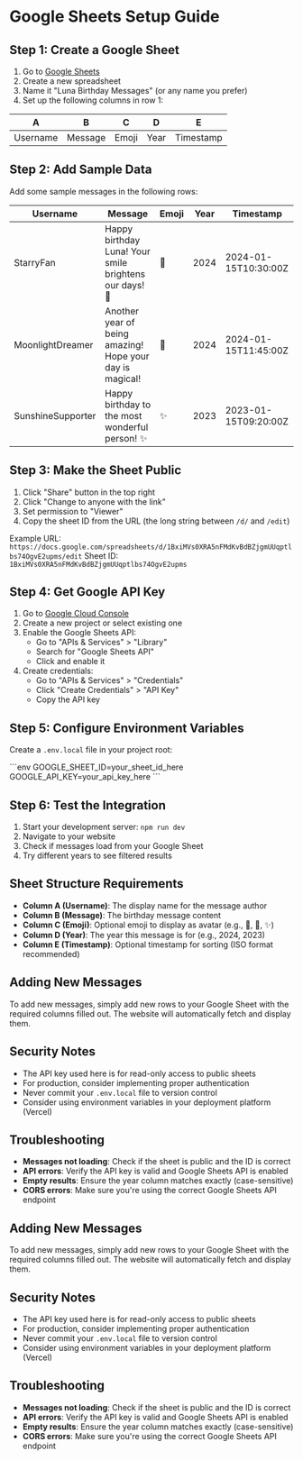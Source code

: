 # Google Sheets Setup Guide

## Step 1: Create a Google Sheet

1. Go to [Google Sheets](https://sheets.google.com)
2. Create a new spreadsheet
3. Name it "Luna Birthday Messages" (or any name you prefer)
4. Set up the following columns in row 1:

| A | B | C | D | E |
|---|---|---|---|---|
| Username | Message | Emoji | Year | Timestamp |

## Step 2: Add Sample Data

Add some sample messages in the following rows:

| Username | Message | Emoji | Year | Timestamp |
|----------|---------|-------|------|-----------|
| StarryFan | Happy birthday Luna! Your smile brightens our days! 🌟 | 🌟 | 2024 | 2024-01-15T10:30:00Z |
| MoonlightDreamer | Another year of being amazing! Hope your day is magical! | 💫 | 2024 | 2024-01-15T11:45:00Z |
| SunshineSupporter | Happy birthday to the most wonderful person! ✨ | ✨ | 2023 | 2023-01-15T09:20:00Z |

## Step 3: Make the Sheet Public

1. Click "Share" button in the top right
2. Click "Change to anyone with the link"
3. Set permission to "Viewer"
4. Copy the sheet ID from the URL (the long string between `/d/` and `/edit`)

Example URL: `https://docs.google.com/spreadsheets/d/1BxiMVs0XRA5nFMdKvBdBZjgmUUqptlbs74OgvE2upms/edit`
Sheet ID: `1BxiMVs0XRA5nFMdKvBdBZjgmUUqptlbs74OgvE2upms`

## Step 4: Get Google API Key

1. Go to [Google Cloud Console](https://console.cloud.google.com/)
2. Create a new project or select existing one
3. Enable the Google Sheets API:
   - Go to "APIs & Services" > "Library"
   - Search for "Google Sheets API"
   - Click and enable it
4. Create credentials:
   - Go to "APIs & Services" > "Credentials"
   - Click "Create Credentials" > "API Key"
   - Copy the API key

## Step 5: Configure Environment Variables

Create a `.env.local` file in your project root:

\`\`\`env
GOOGLE_SHEET_ID=your_sheet_id_here
GOOGLE_API_KEY=your_api_key_here
\`\`\`

## Step 6: Test the Integration

1. Start your development server: `npm run dev`
2. Navigate to your website
3. Check if messages load from your Google Sheet
4. Try different years to see filtered results

## Sheet Structure Requirements

- **Column A (Username)**: The display name for the message author
- **Column B (Message)**: The birthday message content
- **Column C (Emoji)**: Optional emoji to display as avatar (e.g., 🌟, 💫, ✨)
- **Column D (Year)**: The year this message is for (e.g., 2024, 2023)
- **Column E (Timestamp)**: Optional timestamp for sorting (ISO format recommended)

## Adding New Messages

To add new messages, simply add new rows to your Google Sheet with the required columns filled out. The website will automatically fetch and display them.

## Security Notes

- The API key used here is for read-only access to public sheets
- For production, consider implementing proper authentication
- Never commit your `.env.local` file to version control
- Consider using environment variables in your deployment platform (Vercel)

## Troubleshooting

- **Messages not loading**: Check if the sheet is public and the ID is correct
- **API errors**: Verify the API key is valid and Google Sheets API is enabled
- **Empty results**: Ensure the year column matches exactly (case-sensitive)
- **CORS errors**: Make sure you're using the correct Google Sheets API endpoint

## Adding New Messages

To add new messages, simply add new rows to your Google Sheet with the required columns filled out. The website will automatically fetch and display them.

## Security Notes

- The API key used here is for read-only access to public sheets
- For production, consider implementing proper authentication
- Never commit your `.env.local` file to version control
- Consider using environment variables in your deployment platform (Vercel)

## Troubleshooting

- **Messages not loading**: Check if the sheet is public and the ID is correct
- **API errors**: Verify the API key is valid and Google Sheets API is enabled
- **Empty results**: Ensure the year column matches exactly (case-sensitive)
- **CORS errors**: Make sure you're using the correct Google Sheets API endpoint
